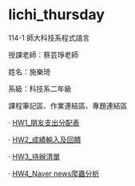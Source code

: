 # lichi_thursday
114-1 師大科技系程式語言

授課老師：蔡芸琤老師

姓名：施樂琦

系級：科技系二年級

課程筆記區、作業連結區、專題連結區

· [HW1_朋友支出分配表](https://github.com/41371122h-lichi/lichi_thursday/blob/main/%E7%A8%8B%E5%BC%8F%E8%AA%9E%E8%A8%80HW1_%E5%87%BA%E9%81%8A%E6%94%AF%E5%87%BA%E9%80%9F%E7%AE%97%E8%88%87%E5%88%86%E6%94%A4_Gradio.ipynb)

· [HW2_成績輸入及回饋](https://github.com/41371122h-lichi/lichi_thursday/blob/main/HW2_%E6%88%90%E7%B8%BE%E8%BC%B8%E5%85%A5%E5%8F%8A%E5%8F%8D%E9%A5%8B.ipynb)

· [HW3_待辦清單](https://github.com/41371122h-lichi/lichi_thursday/blob/main/HW3_%E5%BE%85%E8%BE%A6%E6%B8%85%E5%96%AE.ipynb)

· [HW4_Naver news爬蟲分析](https://github.com/41371122h-lichi/lichi_thursday/blob/main/HW4_Naver_news%E7%88%AC%E8%9F%B2%E5%88%86%E6%9E%90.ipynb)
